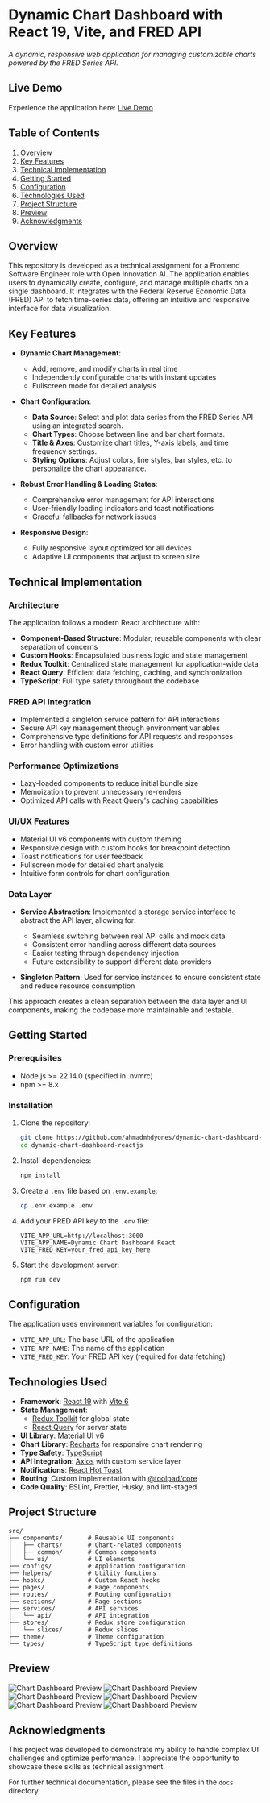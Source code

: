 # Dynamic Chart Dashboard with React 19, Vite, and FRED API

_A dynamic, responsive web application for managing customizable charts powered by the FRED Series API._

## Live Demo

Experience the application here: [Live Demo](https://dynamic-chart-dashboard-reactjs.vercel.app/)

## Table of Contents

1. [Overview](#overview)
2. [Key Features](#key-features)
3. [Technical Implementation](#technical-implementation)
4. [Getting Started](#getting-started)
5. [Configuration](#configuration)
6. [Technologies Used](#technologies-used)
7. [Project Structure](#project-structure)
8. [Preview](#preview)
9. [Acknowledgments](#acknowledgments)

## Overview

This repository is developed as a technical assignment for a Frontend Software Engineer role with Open Innovation AI. The application enables users to dynamically create, configure, and manage multiple charts on a single dashboard. It integrates with the Federal Reserve Economic Data (FRED) API to fetch time-series data, offering an intuitive and responsive interface for data visualization.

## Key Features

- **Dynamic Chart Management**:

    - Add, remove, and modify charts in real time
    - Independently configurable charts with instant updates
    - Fullscreen mode for detailed analysis

- **Chart Configuration**:

    - **Data Source**: Select and plot data series from the FRED Series API using an integrated search.
    - **Chart Types**: Choose between line and bar chart formats.
    - **Title & Axes**: Customize chart titles, Y-axis labels, and time frequency settings.
    - **Styling Options**: Adjust colors, line styles, bar styles, etc. to personalize the chart appearance.

- **Robust Error Handling & Loading States**:

    - Comprehensive error management for API interactions
    - User-friendly loading indicators and toast notifications
    - Graceful fallbacks for network issues

- **Responsive Design**:
    - Fully responsive layout optimized for all devices
    - Adaptive UI components that adjust to screen size

## Technical Implementation

### Architecture

The application follows a modern React architecture with:

- **Component-Based Structure**: Modular, reusable components with clear separation of concerns
- **Custom Hooks**: Encapsulated business logic and state management
- **Redux Toolkit**: Centralized state management for application-wide data
- **React Query**: Efficient data fetching, caching, and synchronization
- **TypeScript**: Full type safety throughout the codebase

### FRED API Integration

- Implemented a singleton service pattern for API interactions
- Secure API key management through environment variables
- Comprehensive type definitions for API requests and responses
- Error handling with custom error utilities

### Performance Optimizations

- Lazy-loaded components to reduce initial bundle size
- Memoization to prevent unnecessary re-renders
- Optimized API calls with React Query's caching capabilities

### UI/UX Features

- Material UI v6 components with custom theming
- Responsive design with custom hooks for breakpoint detection
- Toast notifications for user feedback
- Fullscreen mode for detailed chart analysis
- Intuitive form controls for chart configuration

### Data Layer

- **Service Abstraction**: Implemented a storage service interface to abstract the API layer, allowing for:

    - Seamless switching between real API calls and mock data
    - Consistent error handling across different data sources
    - Easier testing through dependency injection
    - Future extensibility to support different data providers

- **Singleton Pattern**: Used for service instances to ensure consistent state and reduce resource consumption

This approach creates a clean separation between the data layer and UI components, making the codebase more maintainable and testable.

## Getting Started

### Prerequisites

- Node.js >= 22.14.0 (specified in .nvmrc)
- npm >= 8.x

### Installation

1. Clone the repository:

    ```bash
    git clone https://github.com/ahmadmhdyones/dynamic-chart-dashboard-reactjs.git
    cd dynamic-chart-dashboard-reactjs
    ```

2. Install dependencies:

    ```bash
    npm install
    ```

3. Create a `.env` file based on `.env.example`:

    ```bash
    cp .env.example .env
    ```

4. Add your FRED API key to the `.env` file:

    ```
    VITE_APP_URL=http://localhost:3000
    VITE_APP_NAME=Dynamic Chart Dashboard React
    VITE_FRED_KEY=your_fred_api_key_here
    ```

5. Start the development server:

    ```bash
    npm run dev
    ```

## Configuration

The application uses environment variables for configuration:

- `VITE_APP_URL`: The base URL of the application
- `VITE_APP_NAME`: The name of the application
- `VITE_FRED_KEY`: Your FRED API key (required for data fetching)

## Technologies Used

- **Framework**: [React 19](https://react.dev/) with [Vite 6](https://vitejs.dev/)
- **State Management**:
    - [Redux Toolkit](https://redux-toolkit.js.org/) for global state
    - [React Query](https://tanstack.com/query/latest) for server state
- **UI Library**: [Material UI v6](https://mui.com/)
- **Chart Library**: [Recharts](https://recharts.org/) for responsive chart rendering
- **Type Safety**: [TypeScript](https://www.typescriptlang.org/)
- **API Integration**: [Axios](https://axios-http.com/) with custom service layer
- **Notifications**: [React Hot Toast](https://react-hot-toast.com/)
- **Routing**: Custom implementation with [@toolpad/core](https://mui.com/toolpad/core/)
- **Code Quality**: ESLint, Prettier, Husky, and lint-staged

## Project Structure

```
src/
├── components/       # Reusable UI components
│   ├── charts/       # Chart-related components
│   ├── common/       # Common components
│   └── ui/           # UI elements
├── configs/          # Application configuration
├── helpers/          # Utility functions
├── hooks/            # Custom React hooks
├── pages/            # Page components
├── routes/           # Routing configuration
├── sections/         # Page sections
├── services/         # API services
│   └── api/          # API integration
├── stores/           # Redux store configuration
│   └── slices/       # Redux slices
├── theme/            # Theme configuration
└── types/            # TypeScript type definitions
```

## Preview

![Chart Dashboard Preview](./public/assets/images/preview_1.jpeg)
![Chart Dashboard Preview](./public/assets/images/preview_2.jpeg)
![Chart Dashboard Preview](./public/assets/images/preview_3.jpeg)
![Chart Dashboard Preview](./public/assets/images/preview_4.jpeg)
![Chart Dashboard Preview](./public/assets/images/preview_5.jpeg)
![Chart Dashboard Preview](./public/assets/images/preview_6.jpeg)

## Acknowledgments

This project was developed to demonstrate my ability to handle complex UI challenges and optimize performance. I appreciate the opportunity to showcase these skills as technical assignment.

For further technical documentation, please see the files in the `docs` directory.
